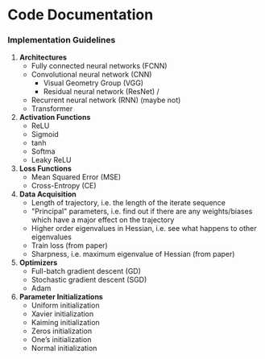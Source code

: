 # Code Documentation

### Implementation Guidelines

1. **Architectures**
    * Fully connected neural networks (FCNN)
    * Convolutional neural network (CNN)
      * Visual Geometry Group (VGG)
      * Residual neural network (ResNet) / 
    * Recurrent neural network (RNN) (maybe not)
    * Transformer
2. **Activation Functions**
   * ReLU
   * Sigmoid
   * tanh
   * Softma
   * Leaky ReLU
3. **Loss Functions**
   * Mean Squared Error (MSE)
   * Cross-Entropy (CE)
4. **Data Acquisition**
   * Length of trajectory, i.e. the length of the iterate sequence
   * "Principal" parameters, i.e. find out if there are any weights/biases which have a major effect on the trajectory
   * Higher order eigenvalues in Hessian, i.e. see what happens to other eigenvalues
   * Train loss (from paper)
   * Sharpness, i.e. maximum eigenvalue of Hessian (from paper)
5. **Optimizers**
   * Full-batch gradient descent (GD)
   * Stochastic gradient descent (SGD)
   * Adam
6. **Parameter Initializations**
   * Uniform initialization
    * Xavier initialization
    * Kaiming initialization
    * Zeros initialization
    * One’s initialization
    * Normal initialization